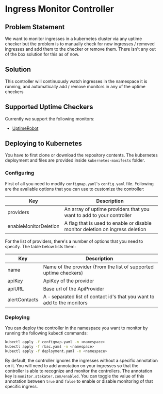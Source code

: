# Ingress Monitor Controller

## Problem Statement

We want to monitor ingresses in a kubernetes cluster via any uptime checker but the problem is to manually check for new ingresses / removed ingresses and add them to the checker or remove them. There isn't any out of the box solution for this as of now.

## Solution

This controller will continuously watch ingresses in the namespace it is running, and automatically add / remove monitors in any of the uptime checkers

## Supported Uptime Checkers

Currently we support the following monitors:

- [UptimeRobot](https://uptimerobot.com)

## Deploying to Kubernetes

You have to first clone or download the repository contents. The kubernetes deployment and files are provided inside `kubernetes-manifests` folder.

### Configuring

First of all you need to modify `configmap.yaml`'s `config.yaml` file. Following are the available options that you can use to customize the controller:

| Key                   |Description                                                                    |
|-----------------------|-------------------------------------------------------------------------------|
| providers             | An array of uptime providers that you want to add to your controller          |
| enableMonitorDeletion | A flag that is used to enable or disable monitor deletion on ingress deletion |

For the list of providers, there's a number of options that you need to specify. The table below lists them:

| Key           | Description                                                               |
|---------------|---------------------------------------------------------------------------|
| name          | Name of the provider (From the list of supported uptime checkers)         |
| apiKey        | ApiKey of the provider                                                    |
| apiURL        | Base url of the ApiProvider                                               |
| alertContacts | A `-` separated list of contact id's that you want to add to the monitors |

### Deploying

You can deploy the controller in the namespace you want to monitor by running the following kubectl commands:

```bash
kubectl apply -f configmap.yaml -n <namespace>
kubectl apply -f rbac.yaml -n <namespace>
kubectl apply -f deployment.yaml -n <namespace>
```

By default, the controller ignores the ingresses without a specific annotation on it. You will need to add annotation on your ingresses so that the controller is able to recognize and monitor the controllers. The annotation key is `monitor.stakater.com/enabled`. You can toggle the value of this annotation between `true` and `false` to enable or disable monitoring of that specific ingress.